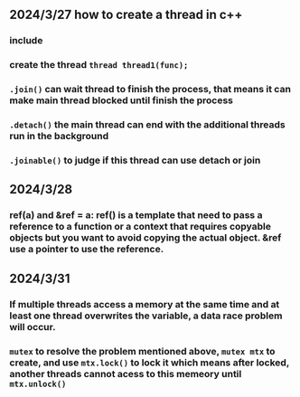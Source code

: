 ## 2024/3/27 how to create a thread in c++

### include<thread>

### create the thread `thread thread1(func);`

### `.join()` can wait thread to finish the process, that means it can make main thread blocked until finish the process

### `.detach()` the main thread can end with the additional threads run in the background

### `.joinable()` to judge if this thread can use detach or join

## 2024/3/28

### ref(a) and &ref = a: ref() is a template that need to pass a reference to a function or a context that requires copyable objects but you want to avoid copying the actual object. &ref use a pointer to use the reference.

## 2024/3/31

### If multiple threads access a memory at the same time and at least one thread overwrites the variable, a data race problem will occur.

### `mutex` to resolve the problem mentioned above, `mutex mtx` to create, and use `mtx.lock()` to lock it which means after locked, another threads cannot acess to this memeory until `mtx.unlock()`
